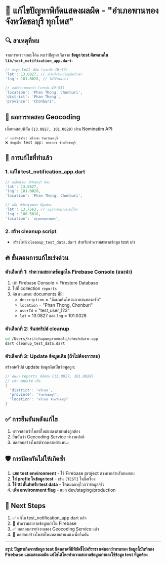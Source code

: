 # 🚨 แก้ไขปัญหาพิกัดแสดงผลผิด - "อำเภอพานทอง จังหวัดชลบุรี ทุกโพส"

## 🔍 สาเหตุที่พบ

จากการตรวจสอบโค้ด พบว่าปัญหาเกิดจาก **ข้อมูล test ผิดพลาดใน `lib/test_notification_app.dart`**:

```dart
// ข้อมูล test ที่ผิด (บรรทัด 46-47)
'lat': 13.0827, // พิกัดที่จริงแล้วอยู่ที่ศรีราชา
'lng': 101.0028, // ไม่ใช่พานทอง

// แต่ข้อความบอกว่า (บรรทัด 49-51)
'location': 'Phan Thong, Chonburi',
'district': 'Phan Thong',
'province': 'Chonburi',
```

## 🧪 ผลการทดสอบ Geocoding

เมื่อทดสอบพิกัด `(13.0827, 101.0028)` ผ่าน Nominatim API:
```
✅ ผลลัพธ์จริง: ศรีราชา จังหวัดชลบุรี
❌ ข้อมูลใน test app: พานทอง จังหวัดชลบุรี
```

## 📝 การแก้ไขที่ทำแล้ว

### 1. แก้ไข test_notification_app.dart
```dart
// เปลี่ยนจาก พิกัดชลบุรี ผิดๆ
'lat': 13.0827,
'lng': 101.0028,
'location': 'Phan Thong, Chonburi',

// เป็น พิกัดกรุงเทพฯ ที่ถูกต้อง
'lat': 13.7563, // อนุสาวรีย์ประชาธิปไตย
'lng': 100.5018,
'location': 'กรุงเทพมหานคร',
```

### 2. สร้าง cleanup script
- สร้างไฟล์ `cleanup_test_data.dart` สำหรับทำความสะอาดข้อมูล test เก่า

## 🔥 ขั้นตอนการแก้ไขเร่งด่วน

### ตัวเลือกที่ 1: ทำความสะอาดข้อมูลใน Firebase Console (แนะนำ)

1. เข้า Firebase Console > Firestore Database
2. ไปที่ collection `reports`
3. ค้นหาและลบ documents ที่มี:
   - `description` = "มีแผ่นดินไหวแถวพานทองครับ"
   - `location` = "Phan Thong, Chonburi"
   - `userId` = "test_user_123"
   - `lat` = 13.0827 และ `lng` = 101.0028

### ตัวเลือกที่ 2: รันสคริปต์ cleanup

```bash
cd /Users/kritchaponprommali/checkdarn-app
dart cleanup_test_data.dart
```

### ตัวเลือกที่ 3: Update ข้อมูลเดิม (ถ้าไม่ต้องการลบ)

สร้างสคริปต์ update ข้อมูลผิดเป็นข้อมูลถูก:

```dart
// ค้นหา reports ที่มีพิกัด (13.0827, 101.0028)
// แล้ว update เป็น
{
  'district': 'ศรีราชา',
  'province': 'จังหวัดชลบุรี',
  'location': 'ศรีราชา จังหวัดชลบุรี'
}
```

## ✅ การยืนยันหลังแก้ไข

1. ตรวจสอบว่าโพสต์ใหม่แสดงตำแหน่งถูกต้อง
2. ยืนยันว่า Geocoding Service ทำงานปกติ
3. ทดสอบสร้างโพสต์จากหลายตำแหน่ง

## 🛡️ การป้องกันไม่ให้เกิดซ้ำ

1. **แยก test environment** - ใช้ Firebase project ต่างหากสำหรับทดสอบ
2. **ใส่ prefix ในข้อมูล test** - เช่น `[TEST]` ในชื่อเรื่อง
3. **ใช้ ttl สั้นสำหรับ test data** - ให้หมดอายุไวกว่าข้อมูลจริง
4. **เพิ่ม environment flag** - แยก dev/staging/production

## 🔧 Next Steps

1. ✅ แก้ไข test_notification_app.dart แล้ว
2. 🔄 ทำความสะอาดข้อมูลเก่าใน Firebase 
3. ✅ ทดสอบการทำงานของ Geocoding Service แล้ว
4. 📝 ทดสอบสร้างโพสต์ใหม่หลายตำแหน่งเพื่อยืนยัน

---

**สรุป: ปัญหาเกิดจากข้อมูล test ผิดพลาดที่มีพิกัดชี้ไปศรีราชา แต่บอกว่าพานทอง ข้อมูลนี้บันทึกลง Firebase และแสดงผลผิด แก้ไขได้โดยทำความสะอาดข้อมูลเก่าและใช้ข้อมูล test ที่ถูกต้อง**
